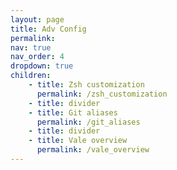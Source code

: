 ```yaml
---
layout: page
title: Adv Config
permalink:
nav: true
nav_order: 4
dropdown: true
children: 
    - title: Zsh customization
      permalink: /zsh_customization
    - title: divider
    - title: Git aliases
      permalink: /git_aliases
    - title: divider
    - title: Vale overview
      permalink: /vale_overview
---
```

